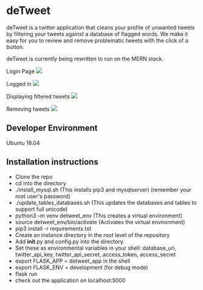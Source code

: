 # deTweet

deTweet is a twitter application that cleans your profile of unwanted tweets by filtering your tweets against a database of flagged words. We make it easy for you to review and remove problematic tweets with the click of a button. 

deTweet is currently being rewritten to run on the MERN stack. 


Login Page
<img src="https://github.com/robertglatzel/detweet/blob/master/images/Screen%20Shot%202019-04-03%20at%2010.17.19%20AM.png" />

Logged in
<img src="https://github.com/robertglatzel/detweet/blob/master/images/Screen%20Shot%202019-04-03%20at%2010.17.34%20AM.png" />

Displaying filtered tweets
<img src="https://github.com/robertglatzel/detweet/blob/master/images/Screen%20Shot%202019-04-03%20at%2010.18.15%20AM.png" />

Removing tweets
<img src="https://github.com/robertglatzel/detweet/blob/master/images/Screen%20Shot%202019-04-03%20at%2010.18.32%20AM.png" />


## Developer Environment
Ubuntu 18.04


## Installation instructions

 - Clone the repo
 - cd into the directory
 - ./install_mysql.sh (This installs pip3 and mysqlserver) (remember your root user's password)
 - ./update_tables_databases.sh (This updates the databases and tables to support full unicode)
 - python3 -m venv detweet_env (This creates a virtual environment)
 - source detweet_env/bin/activate (Activates the virtual environment)
 - pip3 install -r requirements.txt
 - Create an instance directory in the root level of the repository
 - Add __init__.py and config.py into the directory.
 - Set these as environmental variables in your shell: database_uri, twitter_api_key, twitter_api_secret, access_token, access_secret
 - export FLASK_APP = detweet_app in the shell
 - export FLASK_ENV = development (for debug mode)
 - flask run
 - check out the application on localhost:5000
